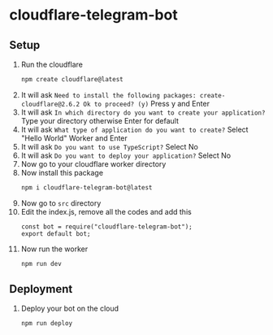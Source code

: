 # cloudflare-telegram-bot

## Setup
1. Run the cloudflare
   ```bash
   npm create cloudflare@latest   
   ```
2. It will ask `Need to install the following packages: create-cloudflare@2.6.2 Ok to proceed? (y)` Press y and Enter
3. It will ask `In which directory do you want to create your application?` Type your directory otherwise Enter for default
4. It will ask `What type of application do you want to create?` Select "Hello World" Worker and Enter
5. It will ask `Do you want to use TypeScript?` Select No
6. It will ask `Do you want to deploy your application?` Select No
7. Now go to your cloudflare worker directory
8. Now install this package
   ```bash
   npm i cloudflare-telegram-bot@latest
   ```
9. Now go to `src` directory
10. Edit the index.js, remove all the codes and add this
    ```
    const bot = require("cloudflare-telegram-bot");
    export default bot;
    ```
12. Now run the worker
    ```bash
    npm run dev
    ```

## Deployment
1. Deploy your bot on the cloud
   ```bash
   npm run deploy
   ```
